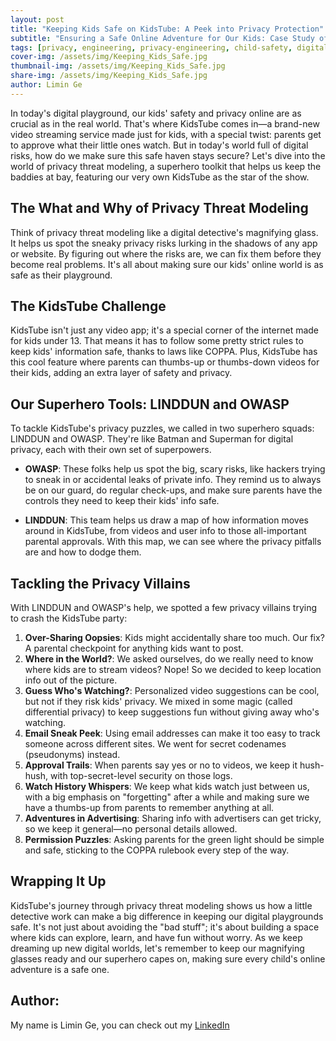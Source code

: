 ```yaml
---
layout: post
title: "Keeping Kids Safe on KidsTube: A Peek into Privacy Protection"
subtitle: "Ensuring a Safe Online Adventure for Our Kids: Case Study of KidsTube"
tags: [privacy, engineering, privacy-engineering, child-safety, digital-wellbeing]
cover-img: /assets/img/Keeping_Kids_Safe.jpg
thumbnail-img: /assets/img/Keeping_Kids_Safe.jpg
share-img: /assets/img/Keeping_Kids_Safe.jpg
author: Limin Ge
---
```


In today's digital playground, our kids' safety and privacy online are as crucial as in the real world. That's where KidsTube comes in—a brand-new video streaming service made just for kids, with a special twist: parents get to approve what their little ones watch. But in today's world full of digital risks, how do we make sure this safe haven stays secure? Let's dive into the world of privacy threat modeling, a superhero toolkit that helps us keep the baddies at bay, featuring our very own KidsTube as the star of the show.

## The What and Why of Privacy Threat Modeling

Think of privacy threat modeling like a digital detective's magnifying glass. It helps us spot the sneaky privacy risks lurking in the shadows of any app or website. By figuring out where the risks are, we can fix them before they become real problems. It's all about making sure our kids' online world is as safe as their playground.

## The KidsTube Challenge

KidsTube isn't just any video app; it's a special corner of the internet made for kids under 13. That means it has to follow some pretty strict rules to keep kids' information safe, thanks to laws like COPPA. Plus, KidsTube has this cool feature where parents can thumbs-up or thumbs-down videos for their kids, adding an extra layer of safety and privacy.

## Our Superhero Tools: LINDDUN and OWASP

To tackle KidsTube's privacy puzzles, we called in two superhero squads: LINDDUN and OWASP. They're like Batman and Superman for digital privacy, each with their own set of superpowers.

- **OWASP**: These folks help us spot the big, scary risks, like hackers trying to sneak in or accidental leaks of private info. They remind us to always be on our guard, do regular check-ups, and make sure parents have the controls they need to keep their kids' info safe.

- **LINDDUN**: This team helps us draw a map of how information moves around in KidsTube, from videos and user info to those all-important parental approvals. With this map, we can see where the privacy pitfalls are and how to dodge them.

## Tackling the Privacy Villains

With LINDDUN and OWASP's help, we spotted a few privacy villains trying to crash the KidsTube party:

1. **Over-Sharing Oopsies**: Kids might accidentally share too much. Our fix? A parental checkpoint for anything kids want to post.
2. **Where in the World?**: We asked ourselves, do we really need to know where kids are to stream videos? Nope! So we decided to keep location info out of the picture.
3. **Guess Who's Watching?**: Personalized video suggestions can be cool, but not if they risk kids' privacy. We mixed in some magic (called differential privacy) to keep suggestions fun without giving away who's watching.
4. **Email Sneak Peek**: Using email addresses can make it too easy to track someone across different sites. We went for secret codenames (pseudonyms) instead.
5. **Approval Trails**: When parents say yes or no to videos, we keep it hush-hush, with top-secret-level security on those logs.
6. **Watch History Whispers**: We keep what kids watch just between us, with a big emphasis on "forgetting" after a while and making sure we have a thumbs-up from parents to remember anything at all.
7. **Adventures in Advertising**: Sharing info with advertisers can get tricky, so we keep it general—no personal details allowed.
8. **Permission Puzzles**: Asking parents for the green light should be simple and safe, sticking to the COPPA rulebook every step of the way.

## Wrapping It Up

KidsTube's journey through privacy threat modeling shows us how a little detective work can make a big difference in keeping our digital playgrounds safe. It's not just about avoiding the "bad stuff"; it's about building a space where kids can explore, learn, and have fun without worry. As we keep dreaming up new digital worlds, let's remember to keep our magnifying glasses ready and our superhero capes on, making sure every child's online adventure is a safe one.

## Author:

My name is Limin Ge, you can check out my [LinkedIn](https://www.linkedin.com/in/limin-ge-573b4b28a/)
